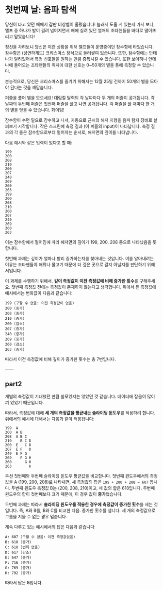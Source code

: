 # 첫번째 날: 음파 탐색

당신이 타고 있던 배에서 갑판 비상벨이 울렸습니다! 놀래서 도울 게 있는지 가서 보니, 엘프 중 하나가 발이 걸려 넘어지면서 배에 실려 있던 썰매의 조타핸들을 바다로 떨어뜨리고 말았습니다!  

정신을 차려보니 당신은 이런 상황을 위해 엘프들이 운영중이던 잠수함에 타있습니다. 잠수함은 (당연하게도) 크리스마스 장식으로 둘러쌓여 있습니다. 또한, 잠수함에는 안테나가 달려있어서 특정 신호들을 원하는 만큼 증폭시킬 수 있습니다. 또한 보아하니 안테나에 들어오는 조타핸들의 위치에 대한 신호는 0~50개의 별을 통해 측정할 수 있습니다.  

본능적으로, 당신은 크리스마스를 즐기기 위해서는 12월 25일 전까지 50개의 별을 모아야 된다는 것을 깨닫습니다.  

퍼즐을 풀어 별을 모으세요! 대림절 달력의 각 날짜마다 두 개의 퍼즐이 공개됩니다. 각 날짜의 두번째 퍼즐은 첫번째 퍼즐을 풀고 나면 공개됩니다. 각 퍼즐을 풀 때마다 한 개의 별을 얻을 수 있습니다. 화이팅!  

잠수함이 수면 밑으로 잠수하고 나서, 자동으로 근처의 해저 지형을 음파 탐지 장비로 살펴보기 시작합니다. 작은 스크린에 측정 결과 (이 퍼즐의 input)이 나타납니다. 측정 결과의 각 줄은 잠수함으로부터 멀어지는 순서로, 해저면의 깊이를 나타냅니다.  

다음 예시와 같은 입력이 있다고 할 때:   

```
199
200
208
210
200
207
240
269
260
263
199
200
208
210
200
207
240
269
260
263
```

이는 잠수함에서 멀어짐에 따라 해저면의 깊이가 199, 200, 208 등으로 나타났음을 뜻합니다.  

첫번째 과제는 깊이가 얼마나 빨리 증가하는지를 찾아내는 것입니다. 이를 알아내려는 이유는 조타핸들이 해류나 물고기 때문에 더 깊은 곳으로 갈지 아닐지를 판단하기 위해서입니다.  

이 과제를 수행하기 위해서, **깊이 측정값이 이전 측정값에 비해 증가한 횟수**를 구해주세요. 첫번째 측정값 전에는 측정값이 존재하지 않는다고 생각합니다. 위에서 든 측정값에 예시에서는 변화값이 다음과 같습니다:

```
199 (구할 수 없음: 이전 측정값이 없음)
200 (증가)
208 (증가)
210 (증가)
200 (감소)
207 (증가)
240 (증가)
269 (증가)
260 (감소)
263 (증가)
```

따라서 이전 측정값에 비해 깊이가 증가한 횟수는 총 7번입니다.

—— 

## part2

개별의 측정값이 기대했던 만큼 쓸모있지는 않았던 것 같습니다. 데이터에 잡음이 많이 껴 있었기 때문입니다.

따라서, 측정값에 대해 **세 개의 측정값을 평균내는 슬라이딩 윈도우**를 적용하려 합니다. 위에서의 예시에 대해서는 다음과 같이 적용됩니다:

```
199  A      
200  A B    
208  A B C  
210    B C D
200  E   C D
207  E F   D
240  E F G  
269    F G H
260      G H
263        H
```

우선 첫번째와 두번째 슬라이딩 윈도우 평균값을 비교합니다. 첫번째 윈도우에서의 측정값을 A (199, 200, 208)로 나타내면, 세 측정값의 합은 `199 + 200 + 208 = 607` 입니다. 두번째 왼도우 측정값 B는 (200, 208, 210)이고, 세 값의 합은 618입니다. 두번째 윈도우의 합이 첫번째보다 크기 때문에, 이 경우 값이 **증가**했습니다.

두번째 과제는 따라서 **슬라이딩 윈도우를 적용한 경우에 측정값이 증가한 횟수**를 세는 것입니다. 즉, A와 B를, B와 C를 비교한 다음. 증가한 횟수를 셉니다. 세 개의 측정값으로 그룹을 지을 수 없는 경우 멈춥니다.

계속 다루고 있는 예시에서의 답은 다음과 같습니다:

```
A: 607 (구할 수 없음: 이전 측정값없음)
B: 618 (증가)
C: 618 (변화 없음)
D: 617 (감소)
E: 647 (증가)
F: 716 (증가)
G: 769 (증가)
H: 792 (증가)
```

따라서 답은 **5**입니다.

